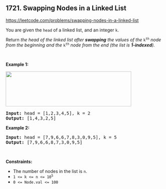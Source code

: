 ## 1721. Swapping Nodes in a Linked List

<https://leetcode.com/problems/swapping-nodes-in-a-linked-list>

<div class="px-5 pt-4"><div class="_1l1MA" data-track-load="qd_description_content"><p>You are given the <code>head</code> of a linked list, and an integer <code>k</code>.</p>

<p>Return <em>the head of the linked list after <strong>swapping</strong> the values of the </em><code>k<sup>th</sup></code> <em>node from the beginning and the </em><code>k<sup>th</sup></code> <em>node from the end (the list is <strong>1-indexed</strong>).</em></p>

<p>&nbsp;</p>
<p><strong class="example">Example 1:</strong></p>
<img alt="" src="https://assets.leetcode.com/uploads/2020/09/21/linked1.jpg" style="width: 400px; height: 112px;">
<pre><strong>Input:</strong> head = [1,2,3,4,5], k = 2
<strong>Output:</strong> [1,4,3,2,5]
</pre>

<p><strong class="example">Example 2:</strong></p>

<pre><strong>Input:</strong> head = [7,9,6,6,7,8,3,0,9,5], k = 5
<strong>Output:</strong> [7,9,6,6,8,7,3,0,9,5]
</pre>

<p>&nbsp;</p>
<p><strong>Constraints:</strong></p>

<ul>
 <li>The number of nodes in the list is <code>n</code>.</li>
 <li><code>1 &lt;= k &lt;= n &lt;= 10<sup>5</sup></code></li>
 <li><code>0 &lt;= Node.val &lt;= 100</code></li>
</ul>
</div></div>
